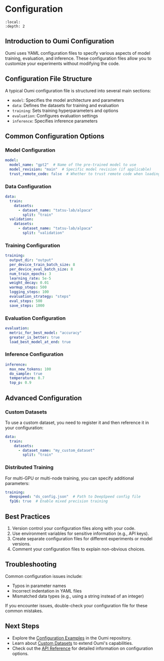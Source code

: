 # Configuration

```{contents}
:local:
:depth: 2
```

## Introduction to Oumi Configuration

Oumi uses YAML configuration files to specify various aspects of model training, evaluation, and inference. These configuration files allow you to customize your experiments without modifying the code.

## Configuration File Structure

A typical Oumi configuration file is structured into several main sections:

- `model`: Specifies the model architecture and parameters
- `data`: Defines the datasets for training and evaluation
- `training`: Sets training hyperparameters and options
- `evaluation`: Configures evaluation settings
- `inference`: Specifies inference parameters

## Common Configuration Options

### Model Configuration

```yaml
model:
  model_name: "gpt2"  # Name of the pre-trained model to use
  model_revision: "main"  # Specific model revision (if applicable)
  trust_remote_code: false  # Whether to trust remote code when loading the model
```

### Data Configuration

```yaml
data:
  train:
    datasets:
      - dataset_name: "tatsu-lab/alpaca"
        split: "train"
  validation:
    datasets:
      - dataset_name: "tatsu-lab/alpaca"
        split: "validation"
```

### Training Configuration

```yaml
training:
  output_dir: "output"
  per_device_train_batch_size: 8
  per_device_eval_batch_size: 8
  num_train_epochs: 3
  learning_rate: 5e-5
  weight_decay: 0.01
  warmup_steps: 500
  logging_steps: 100
  evaluation_strategy: "steps"
  eval_steps: 500
  save_steps: 1000
```

### Evaluation Configuration

```yaml
evaluation:
  metric_for_best_model: "accuracy"
  greater_is_better: true
  load_best_model_at_end: true
```

### Inference Configuration

```yaml
inference:
  max_new_tokens: 100
  do_sample: true
  temperature: 0.7
  top_p: 0.9
```

## Advanced Configuration

### Custom Datasets

To use a custom dataset, you need to register it and then reference it in your configuration:

```yaml
data:
  train:
    datasets:
      - dataset_name: "my_custom_dataset"
        split: "train"
```

### Distributed Training

For multi-GPU or multi-node training, you can specify additional parameters:

```yaml
training:
  deepspeed: "ds_config.json"  # Path to DeepSpeed config file
  fp16: true  # Enable mixed precision training
```

## Best Practices

1. Version control your configuration files along with your code.
2. Use environment variables for sensitive information (e.g., API keys).
3. Create separate configuration files for different experiments or model versions.
4. Comment your configuration files to explain non-obvious choices.

## Troubleshooting

Common configuration issues include:

- Typos in parameter names
- Incorrect indentation in YAML files
- Mismatched data types (e.g., using a string instead of an integer)

If you encounter issues, double-check your configuration file for these common mistakes.

## Next Steps

- Explore the [Configuration Examples](https://github.com/oumi-ai/oumi/tree/main/configs/oumi) in the Oumi repository.
- Learn about [Custom Datasets](https://github.com/oumi-ai/oumi/blob/main/notebooks/Oumi%20-%20Datasets%20Tutorial.ipynb) to extend Oumi's capabilities.
- Check out the [API Reference](../api/index.md) for detailed information on configuration options.
